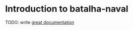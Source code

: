 # Introduction to batalha-naval

TODO: write [great documentation](http://jacobian.org/writing/what-to-write/)
